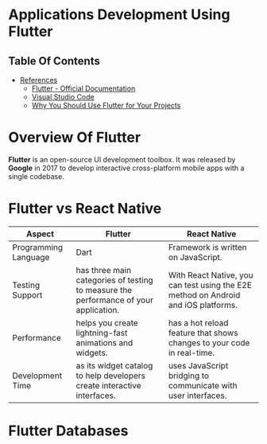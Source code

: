 # Applications Development Using Flutter

## Table Of Contents
- [References]()
    - [Flutter - Official Documentation](https://flutter.dev/)
    - [Visual Studio Code](https://docs.flutter.dev/development/tools/vs-code)
    - [Why You Should Use Flutter for Your Projects](https://www.freecodecamp.org/news/why-you-should-use-flutter/)

# Overview Of Flutter
__Flutter__ is an open-source UI development toolbox. It was released by __Google__ in 2017 to develop interactive cross-platform mobile apps with a single codebase. 

# Flutter vs React Native
Aspect | Flutter | React Native
---------|---------|----------
Programming Language | Dart | Framework is written on JavaScript.
Testing Support | has three main categories of testing to measure the performance of your application. | With React Native, you can test using the E2E method on Android and iOS platforms.
Performance | helps you create lightning-fast animations and widgets. | has a hot reload feature that shows changes to your code in real-time.
Development Time | as its widget catalog to help developers create interactive interfaces. | uses JavaScript bridging to communicate with user interfaces.

# Flutter Databases

